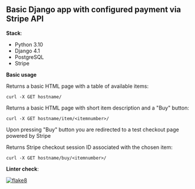 ## Basic Django app with configured payment via Stripe API

 **Stack**:
+ Python 3.10
+ Django 4.1
+ PostgreSQL
+ Stripe

**Basic usage**

Returns a basic HTML page with a table of available items:

`curl -X GET hostname/`

Returns a basic HTML page with short item description and a "Buy" button:

`curl -X GET hostname/item/<itemnumber>/`

Upon pressing "Buy" button you are redirected to a test checkout page powered by Stripe

Returns Stripe checkout session ID associated with the chosen item:

`curl -X GET hostname/buy/<itemnumber>/`

**Linter check**:

[![flake8](https://github.com/Polyrom/stripe_payment_test/actions/workflows/flake8.yml/badge.svg)](https://github.com/Polyrom/stripe_payment_test/actions/workflows/flake8.yml)